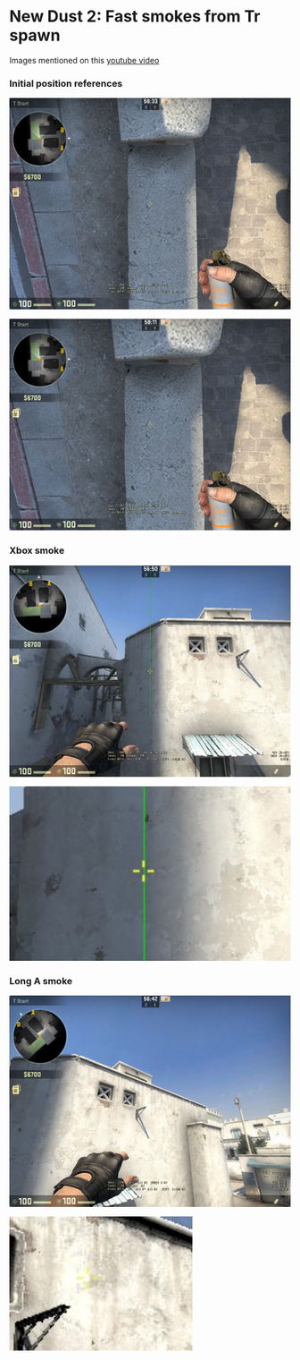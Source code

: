 # New Dust 2: Fast smokes from Tr spawn

Images mentioned on this [youtube
video](https://www.youtube.com/watch?v=6irkfajEOXo)

### Initial position references

![Ponta do Gancho](/images/PontadoGancho.jpg)

![Moficacao pro meu fov, teoricamente](/images/MeuFov.jpg)

### Xbox smoke

![P2000](/images/PixelP200_XBox.jpg)

![P2000 zoom](/images/p2000_zoom.jpg)


### Long A smoke

![Long A](/images/Pixel_Fundo.jpg)

![Long A](/images/Pixel_Fundo_zoom.jpg)
